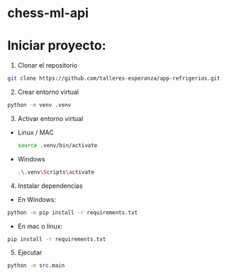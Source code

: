 # chess-ml-api

# Iniciar proyecto:

1. Clonar el repositorio

```bash
git clone https://github.com/talleres-esperanza/app-refrigerios.git
```

2. Crear entorno virtual
```bash
python -m venv .venv
```

3. Activar entorno virtual

-   Linux / MAC
    ```bash
    source .venv/bin/activate
    ```

- Windows

    ```bash
    .\.venv\Scripts\activate
    ```

4. Instalar dependencias
- En Windows:
```bash
python -m pip install -r requirements.txt
```

- En mac o linux:
```bash
pip install -r requirements.txt
```

5. Ejecutar 
```bash
python -m src.main  
```
